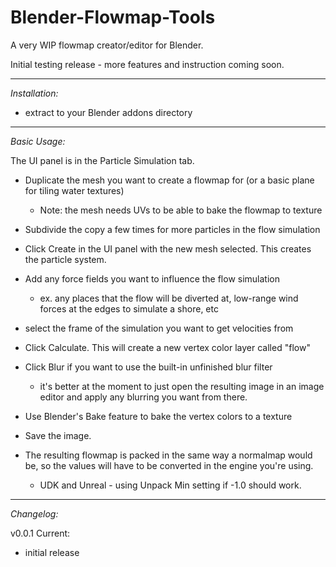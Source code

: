 # Blender-Flowmap-Tools
A very WIP flowmap creator/editor for Blender.  
 
 
Initial testing release - more features and instruction coming soon.
 
------------------------------------------------------------------
 
*Installation:* 
 
- extract to your Blender addons directory  
 
---------------------------------------------------------------
 
*Basic Usage:* 
 
The UI panel is in the Particle Simulation tab. 
 
- Duplicate the mesh you want to create a flowmap for (or a basic plane for tiling water textures)
  - Note: the mesh needs UVs to be able to bake the flowmap to texture
- Subdivide the copy a few times for more particles in the flow simulation
- Click Create in the UI panel with the new mesh selected. This creates the particle system.
  
- Add any force fields you want to influence the flow simulation
  - ex. any places that the flow will be diverted at, low-range wind forces at the edges to simulate a shore, etc
- select the frame of the simulation you want to get velocities from
- Click Calculate. This will create a new vertex color layer called "flow"
  
- Click Blur if you want to use the built-in unfinished blur filter 
  - it's better at the moment to just open the resulting image in an image editor and apply any blurring you want from there.
 
- Use Blender's Bake feature to bake the vertex colors to a texture 
 
- Save the image.
 
 
- The resulting flowmap is packed in the same way a normalmap would be, so the values will have to be converted in the engine you're using.
  - UDK and Unreal - using Unpack Min setting if -1.0 should work. 
  
------------------------------------------------------------------------

*Changelog:* 
 
v0.0.1 Current: 
  - initial release
 